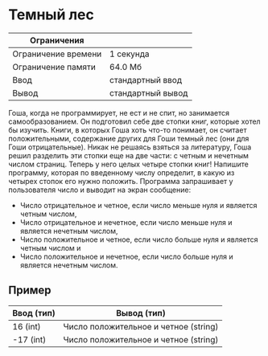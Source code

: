 # Темный лес

| Ограничения       |                   |
| -                 | -                 |
|Ограничение времени|1 секунда          |
|Ограничение памяти |64.0 Мб            |
|Ввод               |стандартный ввод   |
|Вывод              |стандартный вывод  |

Гоша, когда не программирует, не ест и не спит, но занимается самообразованием. Он подготовил себе две стопки книг, которые хотел бы изучить.
Книги, в которых Гоша хоть что-то понимает, он считает положительными, содержание других для Гоши темный лес (они для Гоши отрицательные).
Никак не решаясь взяться за литературу, Гоша решил разделить эти стопки еще на две части: с четным и нечетным числом страниц. Теперь у него целых четыре стопки книг!
Напишите программу, которая по введенному числу определит, в какую из четырех стопок его нужно положить. Программа запрашивает у пользователя число и выводит на экран сообщение:

* Число отрицательное и четное, если число меньше нуля и является четным числом,
* Число отрицательное и нечетное, если число меньше нуля и является нечетным числом,
* Число положительное и четное, если число больше нуля и является четным числом и
* Число положительное и нечетное, если число больше нуля и является нечетным числом.

## Пример

|Ввод (тип) |Вывод (тип)                            |
|-          |-                                      |
|16 (int)   |Число положительное и четное (string)  |
|-17 (int)  |Число положительное и четное (string)  |

